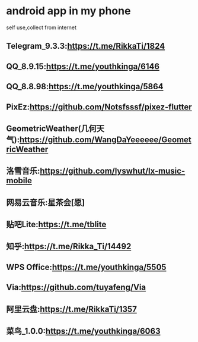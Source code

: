 # android app in my phone
self use,collect from internet
## Telegram_9.3.3:https://t.me/RikkaTi/1824
## QQ_8.9.15:https://t.me/youthkinga/6146
## QQ_8.8.98:https://t.me/youthkinga/5864
## PixEz:https://github.com/Notsfsssf/pixez-flutter
## GeometricWeather(几何天气):https://github.com/WangDaYeeeeee/GeometricWeather
## 洛雪音乐:https://github.com/lyswhut/lx-music-mobile
## 网易云音乐:星茶会[愿]
## 贴吧Lite:https://t.me/tblite
## 知乎:https://t.me/Rikka_Ti/14492
## WPS Office:https://t.me/youthkinga/5505
## Via:https://github.com/tuyafeng/Via
## 阿里云盘:https://t.me/RikkaTi/1357
## 菜鸟_1.0.0:https://t.me/youthkinga/6063
